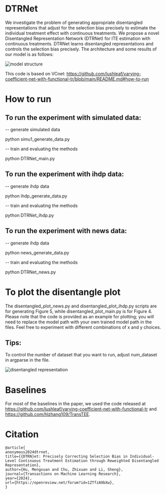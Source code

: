# DTRNet
We investigate the problem of generating appropriate disentangled representations that adjust for the selection bias precisely to estimate the individual treatment effect with continuous treatments. We propose a novel Disentangled Representation Network (DTRNet) for ITE estimation with continuous treatments. DTRNet learns disentangled representations and controls the selection bias precisely. The architecture and some results of our model is as follows:
 
![model structure](./model_structure_2.png)




This code is based on VCnet: https://github.com/lushleaf/varying-coefficient-net-with-functional-tr/blob/main/README.md#how-to-run

# How to run

## To run the experiment with simulated data:

-- generate simulated data

python simu1_generate_data.py

-- train and evaluating the methods


python DTRNet_main.py


## To run the experiment with ihdp data:
-- generate ihdp data

python ihdp_generate_data.py

-- train and evaluating the methods

python DTRNet_ihdp.py

## To run the experiment with news data:
-- generate ihdp data

python news_generate_data.py

-- train and evaluating the methods

python DTRNet_news.py

# To plot the disentangle plot 

The disentangled_plot_news.py and disentangled_plot_ihdp.py scripts are for generating Figure 5, while disentangled_plot_main.py is for Figure 4. Please note that the code is provided as an example for plotting; you will need to replace the model path with your own trained model path in the files. Feel free to experiment with different combinations of x and y choices.

## Tips:

To control the number of dataset that you want to run, adjust num_dataset in argparse in the file.

![disentangled representation](./blue_tsne.png)

# Baselines

For most of the baselines in the paper, we used the code released at https://github.com/lushleaf/varying-coefficient-net-with-functional-tr and https://github.com/hlzhang109/TransTEE.



# Citation

    @article{
    anonymous2024dtrnet,
    title={{DTRN}et: Precisely Correcting Selection Bias in Individual-Level Continuous Treatment Estimation through Reweighted Disentangled Representation},
    author={Hu, Mengxuan and Chu, Zhixuan and Li, Sheng},
    journal={Transactions on Machine Learning Research},
    year={2024},
    url={https://openreview.net/forum?id=1ZTfzA9bXw},
    }
